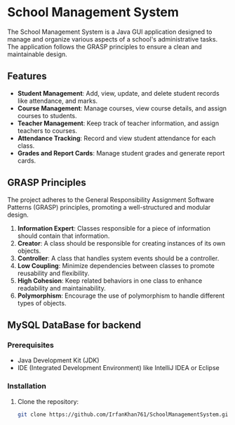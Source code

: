 # School Management System

The School Management System is a Java GUI application designed to manage and organize various aspects of a school's administrative tasks. The application follows the GRASP principles to ensure a clean and maintainable design.

## Features

- **Student Management**: Add, view, update, and delete student records like attendance, and marks.
- **Course Management**: Manage courses, view course details, and assign courses to students.
- **Teacher Management**: Keep track of teacher information, and assign teachers to courses.
- **Attendance Tracking**: Record and view student attendance for each class.
- **Grades and Report Cards**: Manage student grades and generate report cards.

## GRASP Principles

The project adheres to the General Responsibility Assignment Software Patterns (GRASP) principles, promoting a well-structured and modular design.

1. **Information Expert**: Classes responsible for a piece of information should contain that information.
2. **Creator**: A class should be responsible for creating instances of its own objects.
3. **Controller**: A class that handles system events should be a controller.
4. **Low Coupling**: Minimize dependencies between classes to promote reusability and flexibility.
5. **High Cohesion**: Keep related behaviors in one class to enhance readability and maintainability.
6. **Polymorphism**: Encourage the use of polymorphism to handle different types of objects.

## MySQL DataBase for backend

### Prerequisites

- Java Development Kit (JDK)
- IDE (Integrated Development Environment) like IntelliJ IDEA or Eclipse

### Installation

1. Clone the repository:

   ```bash
   git clone https://github.com/IrfanKhan761/SchoolManagementSystem.git
